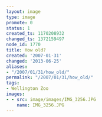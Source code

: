 ```yaml
---
layout: image
type: image
promote: 0
status: 1
created_ts: 1170208932
changed_ts: 1372159497
node_id: 1770
title: How old?
created: '2007-01-31'
changed: '2013-06-25'
aliases:
- "/2007/01/31/how_old/"
permalink: "/2007/01/31/how_old/"
tags:
- Wellington Zoo
images:
- - src: image/images/IMG_3256.JPG
    name: IMG_3256.JPG
---
```


